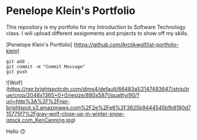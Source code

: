 # Penelope Klein's Portfolio

This repository is my portfolio for my Introduction to Software Technology class. I will upload different assignments and projects to show off my skills.

[Penelope Klein's Portfolio] (https://github.com/Arctikwolf/ist-portfolio-klein)

```
git add .
git commit -m "Commit Message"
git push
```

![Wolf] (https://npr.brightspotcdn.com/dims4/default/66483a1/2147483647/strip/true/crop/2048x1365+0+0/resize/880x587!/quality/90/?url=http%3A%2F%2Fnpr-brightspot.s3.amazonaws.com%2F2e%2Fe6%2F3625b9444545bfb8190d715775f7%2Fgray-wolf-close-up-in-winter-snow-istock.com_KenCanning.jpg)


Hello :upside_down_face:
